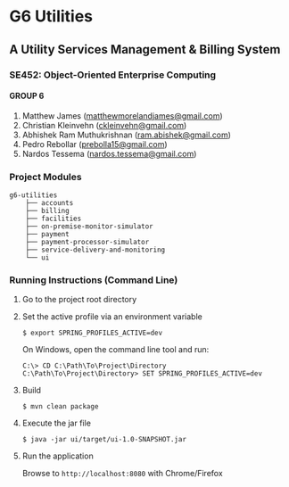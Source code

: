 # G6 Utilities

## A Utility Services Management & Billing System

### SE452: Object-Oriented Enterprise Computing

#### GROUP 6
1. Matthew James (matthewmorelandjames@gmail.com)
2. Christian Kleinvehn (ckleinvehn@gmail.com)
3. Abhishek Ram Muthukrishnan (ram.abishek@gmail.com)
4. Pedro Rebollar (prebolla15@gmail.com)
5. Nardos Tessema (nardos.tessema@gmail.com)

### Project Modules

```
g6-utilities
    ├── accounts
    ├── billing
    ├── facilities
    ├── on-premise-monitor-simulator
    ├── payment
    ├── payment-processor-simulator
    ├── service-delivery-and-monitoring
    └── ui
```

### Running Instructions (Command Line)

1. Go to the project root directory

2. Set the active profile via an environment variable

   ```$ export SPRING_PROFILES_ACTIVE=dev``` 
   
   On Windows, open the command line tool and run:
    
   ```
   C:\> CD C:\Path\To\Project\Directory
   C:\Path\To\Project\Directory> SET SPRING_PROFILES_ACTIVE=dev
   ```

3. Build

   ```$ mvn clean package```

4. Execute the jar file

   ```$ java -jar ui/target/ui-1.0-SNAPSHOT.jar```

5. Run the application

   Browse to ```http://localhost:8080``` with Chrome/Firefox 